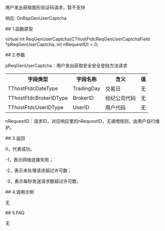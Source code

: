 <p>用户发出获取图形验证码请求，暂不支持</p>
<p>响应: OnRspGenUserCaptcha</p>
<span class="anchor" id="6adb0f14-0611-449e-9c72-7d933e0d5f75"></span>
## 1.函数原型
<p>virtual int ReqGenUserCaptcha(CThostFtdcReqGenUserCaptchaField *pReqGenUserCaptcha, int nRequestID) = 0;</p>
<span class="anchor" id="3ffd70cd-8f1c-4cf4-bc74-6eeca18ea6be"></span>
## 2.参数
<p>pReqGenUserCaptcha：用户发出获取安全安全登陆方法请求</p>
<table><tr><th style="TEXT-ALIGN: center;">字段类型</th><th style="TEXT-ALIGN: center;">字段名称</th><th style="TEXT-ALIGN: center;">含义</th><th style="TEXT-ALIGN: center;">值</th></tr><tr><td style="TEXT-ALIGN: left;">TThostFtdcDateType</td>
<td style="TEXT-ALIGN: left;">TradingDay</td>
<td style="TEXT-ALIGN: left;">交易日</td>
<td style="TEXT-ALIGN: left;">无</td>
</tr>
<tr><td style="TEXT-ALIGN: left;">TThostFtdcBrokerIDType</td>
<td style="TEXT-ALIGN: left;">BrokerID</td>
<td style="TEXT-ALIGN: left;">经纪公司代码</td>
<td style="TEXT-ALIGN: left;">无</td>
</tr>
<tr><td style="TEXT-ALIGN: left;">TThostFtdcUserIDType</td>
<td style="TEXT-ALIGN: left;">UserID</td>
<td style="TEXT-ALIGN: left;">用户代码</td>
<td style="TEXT-ALIGN: left;">无</td>
</tr>
</table>
<p>nRequestID：请求ID，对应响应里的nRequestID，无递增规则，由用户自行维护。</p>
<span class="anchor" id="868b38d5-dc93-4079-a1f6-cb8780984b3e"></span>
## 3.返回
<p>0，代表成功。</p>
<p>-1，表示网络连接失败；</p>
<p>-2，表示未处理请求超过许可数；</p>
<p>-3，表示每秒发送请求数超过许可数。</p>
<span class="anchor" id="5d0fce78-70c1-4366-b039-40491f9b97e4"></span>
## 4.调用示例
<p>无</p>
<span class="anchor" id="e9c9482d-2d81-4bd0-8d9e-6ad28a3be3dd"></span>
## 5.FAQ
<p>无</p>
